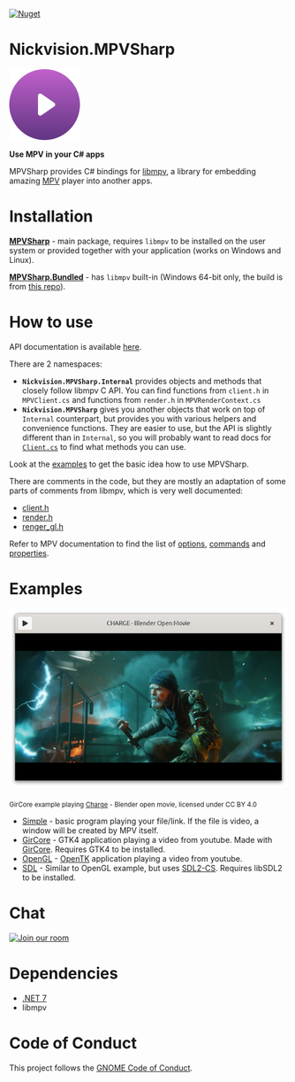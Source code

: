 [![Nuget](https://img.shields.io/nuget/v/Nickvision.MPVSharp)](https://www.nuget.org/packages/Nickvision.MPVSharp/)

# Nickvision.MPVSharp

<img width='128' height='128' alt='Logo' src='Nickvision.MPVSharp/Resources/logo-r.svg'/>

 **Use MPV in your C# apps**

MPVSharp provides C# bindings for [libmpv](https://mpv.io/manual/master/#embedding-into-other-programs-libmpv), a library for embedding amazing [MPV](https://mpv.io/) player into another apps.

# Installation
**[MPVSharp](https://www.nuget.org/packages/Nickvision.MPVSharp/)** - main package, requires `libmpv` to be installed on the user system or provided together with your application (works on Windows and Linux).

**[MPVSharp.Bundled](https://www.nuget.org/packages/Nickvision.MPVSharp.Bundled/)** - has `libmpv` built-in (Windows 64-bit only, the build is from [this repo](https://github.com/shinchiro/mpv-winbuild-cmake)).

# How to use

API documentation is available [here](https://nickvision.org/docs/mpvsharp/).

There are 2 namespaces:
* **`Nickvision.MPVSharp.Internal`** provides objects and methods that closely follow libmpv C API. You can find functions from `client.h` in `MPVClient.cs` and functions from `render.h` in `MPVRenderContext.cs`
* **`Nickvision.MPVSharp`** gives you another objects that work on top of `Internal` counterpart, but provides you with various helpers and convenience functions. They are easier to use, but the API is slightly different than in `Internal`, so you will probably want to read docs for [`Client.cs`](https://nickvision.org/docs/mpvsharp/api/Nickvision.MPVSharp.Client.html) to find what methods you can use.

Look at the [examples](#examples) to get the basic idea how to use MPVSharp.

There are comments in the code, but they are mostly an adaptation of some parts of comments from libmpv, which is very well documented:
* [client.h](https://github.com/mpv-player/mpv/blob/release/0.36/libmpv/client.h)
* [render.h](https://github.com/mpv-player/mpv/blob/release/0.36/libmpv/render.h)
* [renger_gl.h](https://github.com/mpv-player/mpv/blob/release/0.36/libmpv/render_gl.h)

Refer to MPV documentation to find the list of [options](https://mpv.io/manual/stable/#options), [commands](https://mpv.io/manual/stable/#list-of-input-commands) and [properties](https://mpv.io/manual/stable/#properties).

# Examples

![GirCore Example](Examples/GirCore/Screenshot.png)

<sub>GirCore example playing [Charge](https://www.youtube.com/watch?v=UXqq0ZvbOnk) - Blender open movie, licensed under CC BY 4.0</sub>

* [Simple](Examples/Simple) - basic program playing your file/link. If the file is video, a window will be created by MPV itself.
* [GirCore](Examples/GirCore) - GTK4 application playing a video from youtube. Made with [GirCore](https://github.com/gircore/gir.core). Requires GTK4 to be installed.
* [OpenGL](Examples/OpenGL) - [OpenTK](https://opentk.net/index.html) application playing a video from youtube.
* [SDL](Examples/SDL) - Similar to OpenGL example, but uses [SDL2-CS](https://github.com/flibitijibibo/SDL2-CS/). Requires libSDL2 to be installed.

# Chat
<a href='https://matrix.to/#/#nickvision:matrix.org'><img width='140' alt='Join our room' src='https://user-images.githubusercontent.com/17648453/196094077-c896527d-af6d-4b43-a5d8-e34a00ffd8f6.png'/></a>

# Dependencies
- [.NET 7](https://dotnet.microsoft.com/en-us/)
- libmpv

# Code of Conduct

This project follows the [GNOME Code of Conduct](https://wiki.gnome.org/Foundation/CodeOfConduct).

